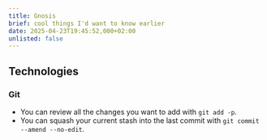 ```yaml
---
title: Gnosis
brief: cool things I'd want to know earlier
date: 2025-04-23T19:45:52,000+02:00
unlisted: false
---
```


## Technologies

### Git

- You can review all the changes you want to add with `git add -p`.
- You can squash your current stash into the last commit with `git commit --amend --no-edit`.
